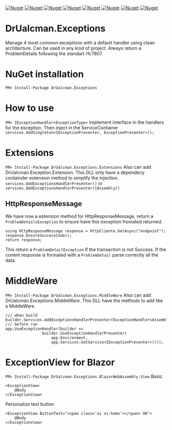 [![Nuget](https://img.shields.io/nuget/v/DrUalcman.Exceptions?style=for-the-badge)]([https://www.nuget.org/packages/DrUalcman.Exceptions](https://www.nuget.org/packages/DrUalcman.Exceptions))
[![Nuget](https://img.shields.io/nuget/dt/DrUalcman.Exceptions?style=for-the-badge)]([https://www.nuget.org/packages/DrUalcman.Exceptions](https://www.nuget.org/packages/DrUalcman.Exceptions))
[![Nuget](https://img.shields.io/nuget/v/DrUalcman.Exceptions.Extensions?style=for-the-badge)]([https://www.nuget.org/packages/DrUalcman.Exceptions.Extensions](https://www.nuget.org/packages/DrUalcman.Exceptions.Extensions))
[![Nuget](https://img.shields.io/nuget/dt/DrUalcman.Exceptions.Extensions?style=for-the-badge)]([https://www.nuget.org/packages/DrUalcman.Exceptions.Extensions](https://www.nuget.org/packages/DrUalcman.Exceptions.Extensions))
[![Nuget](https://img.shields.io/nuget/v/DrUalcman.Exceptions.MiddleWare?style=for-the-badge)]([https://www.nuget.org/packages/DrUalcman.Exceptions.MiddleWare](https://www.nuget.org/packages/DrUalcman.Exceptions.MiddleWare))
[![Nuget](https://img.shields.io/nuget/dt/DrUalcman.Exceptions.MiddleWare?style=for-the-badge)]([https://www.nuget.org/packages/DrUalcman.Exceptions.MiddleWare](https://www.nuget.org/packages/DrUalcman.Exceptions.MiddleWare))
[![Nuget](https://img.shields.io/nuget/v/DrUalcman.Exceptions.BlazorWebAssembly.View?style=for-the-badge)]([https://www.nuget.org/packages/DrUalcman.Exceptions.BlazorWebAssembly.View](https://www.nuget.org/packages/DrUalcman.Exceptions.BlazorWebAssembly.View))
[![Nuget](https://img.shields.io/nuget/dt/DrUalcman.Exceptions.BlazorWebAssembly.View?style=for-the-badge)]([https://www.nuget.org/packages/DrUalcman.Exceptions.BlazorWebAssembly.View](https://www.nuget.org/packages/DrUalcman.Exceptions.BlazorWebAssembly.View))

# DrUalcman.Exceptions
Manage 4 most common exceptions with a default handler using clean architecture. Can be used in any kind of project. 
Always return a ProblemDetails following the standart rfc7807.

# NuGet installation
```PM> Install-Package DrUalcman.Exceptions```

# How to use
```PM> IExceptionHandler<ExceptionType>```
Implement interface in the handlers for the exception. Then inject in the ServiceContainer
```services.AddSingleton<IExceptionPresenter, ExceptionPresenter>();```

# Extensions
```PM> Install-Package DrUalcman.Exceptions.Extensions```
Also can add DrUalcman.Exception.Extension. This DLL only have a dependecy containder extension method to simplify the injection.
```services.AddExceptionsHandlerPresenter()``` or ```services.AddExceptionsHandlerPresenter([Assembly])```
## HttpResponseMessage
We have now a estension method for HttpResponseMessage, return a ```ProblemDetailsException``` to ensure have this exception fromated returned.
```
using HttpResponseMessage response = HttpCliente.GetAsync("endpoint");
response.EnsureSuccessCode();
return response;
```
This return a ```ProblemDetailException``` if the transaction is not Success. If the conent response is formated with a ```ProblemDetail``` parse correctly all the data.

# MiddleWare
```PM> Install-Package DrUalcman.Exceptions.MiddleWare```
Also can add DrUalcman.Exceptions.MiddleWare. This DLL have the methods to add like a MiddleWare.
```
/// when build
builder.Services.AddExceptionsHandlerPresenter(ExceptionHandlersAssemblyHelper.Assembly);
/// before run
app.UseExceptionHandler(builder =>
                builder.UseExceptionHandlerPresenter(
                    app.Environment,
                    app.Services.GetService<IExceptionPresenter>()));
```

# ExceptionView for Blazor
```PM> Install-Package DrUalcman.Exceptions.BlazorWebAssembly.View```
Basic
```
<ExceptionView>
    @Body
</ExceptionView>  
```
Personalize text button
```
<ExceptionView ButtonText="<span class='oi oi-home'></span> OK">
    @Body
</ExceptionView>  
```


